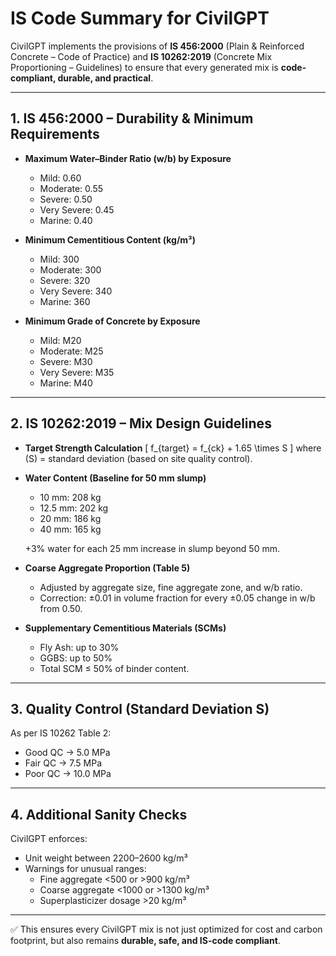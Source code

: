 # IS Code Summary for CivilGPT

CivilGPT implements the provisions of **IS 456:2000** (Plain & Reinforced Concrete – Code of Practice) and **IS 10262:2019** (Concrete Mix Proportioning – Guidelines) to ensure that every generated mix is **code-compliant, durable, and practical**.

---

## 1. IS 456:2000 – Durability & Minimum Requirements

- **Maximum Water–Binder Ratio (w/b) by Exposure**
  - Mild: 0.60
  - Moderate: 0.55
  - Severe: 0.50
  - Very Severe: 0.45
  - Marine: 0.40

- **Minimum Cementitious Content (kg/m³)**
  - Mild: 300
  - Moderate: 300
  - Severe: 320
  - Very Severe: 340
  - Marine: 360

- **Minimum Grade of Concrete by Exposure**
  - Mild: M20
  - Moderate: M25
  - Severe: M30
  - Very Severe: M35
  - Marine: M40

---

## 2. IS 10262:2019 – Mix Design Guidelines

- **Target Strength Calculation**
  \[
  f_{target} = f_{ck} + 1.65 \times S
  \]
  where \(S\) = standard deviation (based on site quality control).

- **Water Content (Baseline for 50 mm slump)**
  - 10 mm: 208 kg
  - 12.5 mm: 202 kg
  - 20 mm: 186 kg
  - 40 mm: 165 kg

  +3% water for each 25 mm increase in slump beyond 50 mm.

- **Coarse Aggregate Proportion (Table 5)**
  - Adjusted by aggregate size, fine aggregate zone, and w/b ratio.
  - Correction: ±0.01 in volume fraction for every ±0.05 change in w/b from 0.50.

- **Supplementary Cementitious Materials (SCMs)**
  - Fly Ash: up to 30%
  - GGBS: up to 50%
  - Total SCM ≤ 50% of binder content.

---

## 3. Quality Control (Standard Deviation S)

As per IS 10262 Table 2:
- Good QC → 5.0 MPa
- Fair QC → 7.5 MPa
- Poor QC → 10.0 MPa

---

## 4. Additional Sanity Checks

CivilGPT enforces:
- Unit weight between 2200–2600 kg/m³
- Warnings for unusual ranges:
  - Fine aggregate <500 or >900 kg/m³
  - Coarse aggregate <1000 or >1300 kg/m³
  - Superplasticizer dosage >20 kg/m³

---

✅ This ensures every CivilGPT mix is not just optimized for cost and carbon footprint, but also remains **durable, safe, and IS-code compliant**.
